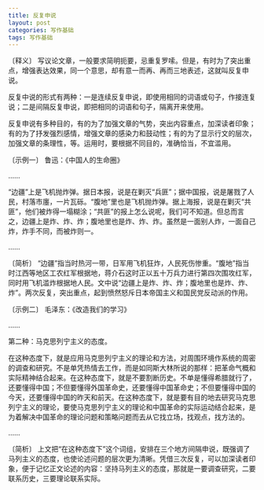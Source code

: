 ```yaml
---
title: 反复申说
layout: post
categories: 写作基础
tags: 写作基础
---
```


〔释义〕 写议论文章，一般要求简明扼要，忌重复罗嗦。但是，有时为了突出重点，增强表达效果，同一个意思，却有意一而再、再而三地表述，这就叫反复申说。

反复中说的形式有两种：一是连续反复申说，即使用相同的词语或句子，作接连复说；二是间隔反复申说，即把相同的词语和句子，隔离开来使用。

反复申说有多种目的，有的为了加强文章的气势，突出内容重点，加深读者印象；有的为了抒发强烈感情，增强文章的感染力和鼓动性；有的为了显示行文的层次，加强文章的条理性，等。运用时，要根据不同目的，准确恰当，不宜滥用。

〔示例一〕 鲁迅：《中国人的生命圈》

……

“边疆”上是飞机抛炸弹。据日本报，说是在剿灭“兵匪”；据中国报，说是屠戮了人民，村落市廛，一片瓦砾。“腹地”里也是飞机抛炸弹。据上海报，说是在剿灭“共匪”，他们被炸得一塌糊涂；“共匪”的报上怎么说呢，我们可不知道。但总而言之，边疆上是炸、炸、炸；腹地里也是炸、炸、炸。虽然是一面别人炸，一面自己炸，炸手不同，而被炸则一。

……

〔简析〕 “边疆”指当时热河一带，日军用飞机狂炸，人民死伤惨重。“腹地”指当时江西等地区工农红军根据地，蒋介石这时正以五十万兵力进行第四次围攻红军，同时用飞机滥炸根据地人民。文中说“边疆上是炸、炸、炸；腹地里也是炸、炸、炸”。两次反复，突出重点，起到愤然怒斥日本帝国主义和国民党反动派的作用。

〔示例二〕 毛泽东：《改造我们的学习》

……

第二种：马克思列宁主义的态度。

在这种态度下，就是应用马克思列宁主义的理论和方法，对周围环境作系统的周密的调查和研究。不是单凭热情去工作，而是如同斯大林所说的那样：把革命气概和实际精神结合起来。在这种态度下，就是不要割断历史。不单是懂得希腊就行了，还要懂得中国；不但要懂得外国革命史，还要懂得中国革命史；不但要懂得中国的今天，还要懂得中国的昨天和前天。在这种态度下，就是要有目的地去研究马克思列宁主义的理论，要使马克思列宁主义的理论和中国革命的实际运动结合起来，是为着解决中国革命的理论问题和策略问题而去从它找立场，找观点，找方法的。

……

〔简析〕 上文把“在这种态度下”这个词组，安排在三个地方间隔申说，既强调了马列主义的态度，也使论述问题的层次更为清晰。凭借三次反复，可以加深读者印象，便于记忆正文论述的内容：坚持马列主义的态度，那就是一要调查研究，二要联系历史，三要理论联系实际。 